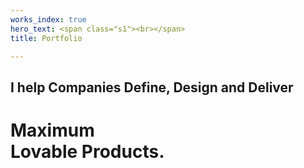 ```yaml
---
works_index: true
hero_text: <span class="s1"><br></span>
title: Portfolio

---
```

## I help Companies Define, Design and Deliver

<h1 class="tight">Maximum<br><span class="outline">Lovable Products.</span></h1>

<WorksList />